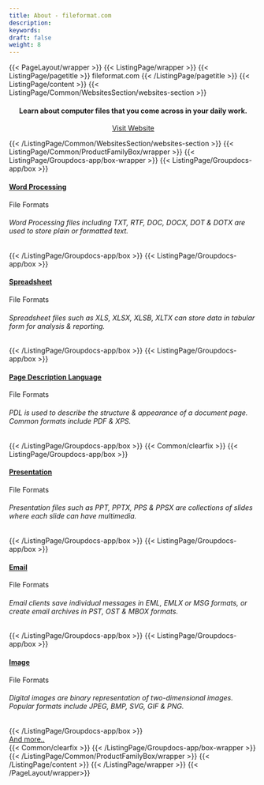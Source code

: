 ```yaml
---
title: About - fileformat.com
description: 
keywords: 
draft: false
weight: 8
---
```


{{< PageLayout/wrapper >}}
{{< ListingPage/wrapper >}}
{{< ListingPage/pagetitle >}} fileformat.com {{< /ListingPage/pagetitle >}}
{{< ListingPage/content >}} 
{{< ListingPage/Common/WebsitesSection/websites-section >}} 
<h4 style="text-align: center ! important;">Learn about computer files that you come across in your daily work.</h4>
<p style="text-align: center ! important;"><a href="https://www.fileformat.com" rel="alternate">Visit Website</a></p>
{{< /ListingPage/Common/WebsitesSection/websites-section >}} 
{{< ListingPage/Common/ProductFamilyBox/wrapper >}}
    {{< ListingPage/Groupdocs-app/box-wrapper >}}
        {{< ListingPage/Groupdocs-app/box >}}
        <h4><a href="https://wiki.fileformat.com/word-processing/">Word Processing </a></h4>
        <span class="asposefor">File Formats</span>
        <h6>Word Processing files including TXT, RTF, DOC, DOCX, DOT &amp; DOTX are used to store plain or formatted text.</h6>
        {{< /ListingPage/Groupdocs-app/box >}}
        {{< ListingPage/Groupdocs-app/box >}}
        <h4><a href="https://wiki.fileformat.com/spreadsheet/">Spreadsheet</a></h4>
        <span class="asposefor">File Formats</span>
        <h6>Spreadsheet files such as XLS, XLSX, XLSB, XLTX can store data in tabular form for analysis &amp; reporting.</h6>
        {{< /ListingPage/Groupdocs-app/box >}}
         {{< ListingPage/Groupdocs-app/box >}}
        <h4><a href="https://wiki.fileformat.com/page-description-language/">Page Description Language</a></h4>
        <span class="asposefor">File Formats</span>
        <h6>PDL is used to describe the structure &amp; appearance of a document page. Common formats include PDF &amp; XPS.</h6>
        {{< /ListingPage/Groupdocs-app/box >}}
       {{< Common/clearfix >}} 
        {{< ListingPage/Groupdocs-app/box >}}
        <h4><a href="https://wiki.fileformat.com/presentation/">Presentation</a></h4>
        <span class="asposefor">File Formats</span>
        <h6>Presentation files such as PPT, PPTX, PPS &amp; PPSX are collections of slides where each slide can have multimedia.</h6>
        {{< /ListingPage/Groupdocs-app/box >}}
        {{< ListingPage/Groupdocs-app/box >}}
        <h4><a href="https://wiki.fileformat.com/email/">Email</a></h4>
        <span class="asposefor">File Formats</span>
        <h6>Email clients save individual messages in EML, EMLX or MSG formats, or create email archives in PST, OST &amp; MBOX formats.
        </h6>
        {{< /ListingPage/Groupdocs-app/box >}}
        {{< ListingPage/Groupdocs-app/box >}}
        <h4><a href="https://wiki.fileformat.com/image/">Image</a></h4>
        <span class="asposefor">File Formats</span>
        <h6>Digital images are binary representation of two-dimensional images. Popular formats include JPEG, BMP, SVG, GIF &amp; PNG.</h6>
        {{< /ListingPage/Groupdocs-app/box >}}
        <div class="clearfix tc centerbutton"><a class="btn-primary btn-lg whitebg" href="https://wiki.fileformat.com/home">And more..</a></div>
        {{< Common/clearfix >}} 
    {{< /ListingPage/Groupdocs-app/box-wrapper >}}  
{{< /ListingPage/Common/ProductFamilyBox/wrapper >}}
 {{< /ListingPage/content >}} 
{{< /ListingPage/wrapper >}}
{{< /PageLayout/wrapper>}}